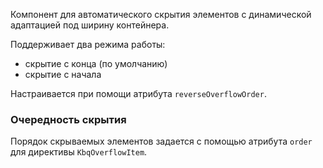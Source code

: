 Компонент для автоматического скрытия элементов с динамической адаптацией под ширину контейнера.

Поддерживает два режима работы:

-   скрытие с конца (по умолчанию)
-   скрытие с начала

Настраивается при помощи атрибута `reverseOverflowOrder`.

<!-- example(overflow-items-overview) -->

### Очередность скрытия

Порядок скрываемых элементов задается с помощью атрибута `order` для директивы `KbqOverflowItem`.

<!-- example(overflow-items-with-order) -->
